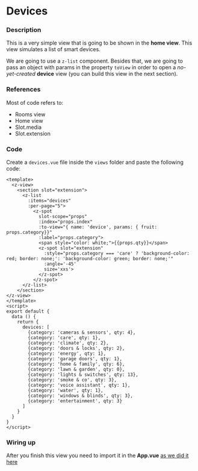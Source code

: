 # Devices

### Description
This is a very simple view that is going to be shown in the **home view**. This view simulates a list of smart devices. 

We are going to use a `z-list` component. Besides that, we are going to pass an object with params in the property `toView` in order to open a *no-yet-created* **device** view (you can build this view in the next section).

### References

Most of code refers to:
- Rooms view
- Home view
- Slot.media
- Slot.extension

### Code
Create a `devices.vue` file inside the `views` folder and paste the following code:

```vue
<template>
  <z-view>
    <section slot="extension">
      <z-list
        :items="devices"
        :per-page="5">
          <z-spot
            slot-scope="props"
            :index="props.index"
            :to-view="{ name: 'device', params: { fruit: props.category}}"
            :label="props.category">
            <span style="color: white;">{{props.qty}}</span>
            <z-spot slot="extension"
              :style="props.category === 'care' ? 'background-color: red; border: none;': 'background-color: green; border: none;'"
              :angle='-45'
              size='xxs'>
            </z-spot>
          </z-spot>
      </z-list>
    </section>
</z-view>
</template>
<script>
export default {
  data () {
    return {
      devices: [
        {category: 'cameras & sensors', qty: 4},
        {category: 'care', qty: 1},
        {category: 'climate', qty: 2},
        {category: 'doors & locks', qty: 2},
        {category: 'energy', qty: 1},
        {category: 'garage doors', qty: 1},
        {category: 'home & family', qty: 6},
        {category: 'lawn & garden', qty: 0},
        {category: 'lights & switches', qty: 13},
        {category: 'smoke & co', qty: 3},
        {category: 'voice assistant', qty: 1},
        {category: 'water', qty: 1},
        {category: 'windows & blinds', qty: 3},
        {category: 'entertainment', qty: 3}
      ]
    }
  }
}
</script>
```


### Wiring up
After you finish this view you need to import it in the **App.vue** [as we did it here](/tutorial/wrapping-views.html)